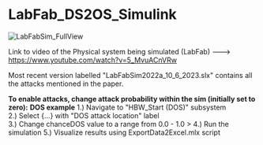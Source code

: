 # LabFab_DS2OS_Simulink
![LabFabSim_FullView](https://user-images.githubusercontent.com/88111965/221711108-1d28b9f1-a346-4fd3-9f25-301526560356.png)

Link to video of the Physical system being simulated (LabFab) ---> https://www.youtube.com/watch?v=5_MvuACnVRw

Most recent version labelled "LabFabSim2022a_10_6_2023.slx" contains all the attacks mentioned in the paper.

**To enable attacks, change attack probability within the sim (initially set to zero):**
**DOS example**
1.) Navigate to "HBW_Start (DOS)" subsystem  
2.) Select {...} with "DOS attack location" label  
3.) Change chanceDOS value to a range from 0.0 - 1.0 >
4.) Run the simulation
5.) Visualize results using ExportData2Excel.mlx script
